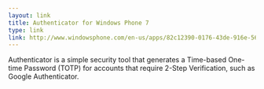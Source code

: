 ```yaml
---
layout: link
title: Authenticator for Windows Phone 7
type: link
link: http://www.windowsphone.com/en-us/apps/82c12390-0176-43de-916e-5613d17f61a0
---
```


Authenticator is a simple security tool that generates a Time-based One-time Password (TOTP) for accounts that require 2-Step Verification, such as Google Authenticator.
